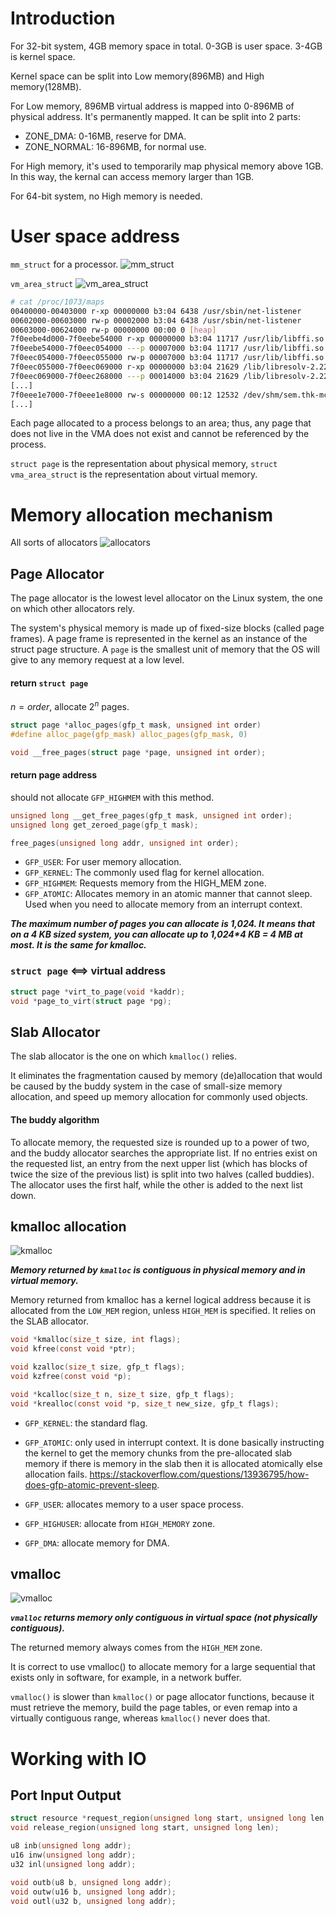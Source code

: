 # Introduction

For 32-bit system, 4GB memory space in total. 0-3GB is user space. 3-4GB is kernel space.

Kernel space can be split into Low memory(896MB) and High memory(128MB).

For Low memory, 896MB virtual address is mapped into 0-896MB of physical address. It's permanently mapped. It can be split into 2 parts:

* ZONE_DMA: 0-16MB, reserve for DMA.
* ZONE_NORMAL: 16-896MB, for normal use.

For High memory, it's used to temporarily map physical memory above 1GB. In this way, the kernal can access memory larger than 1GB.

For 64-bit system, no High memory is needed.

# User space address

`mm_struct` for a processor.
![mm_struct](images/mm.png)

`vm_area_struct`
![vm_area_struct](images/vma.png)

```bash
# cat /proc/1073/maps
00400000-00403000 r-xp 00000000 b3:04 6438 /usr/sbin/net-listener
00602000-00603000 rw-p 00002000 b3:04 6438 /usr/sbin/net-listener
00603000-00624000 rw-p 00000000 00:00 0 [heap]
7f0eebe4d000-7f0eebe54000 r-xp 00000000 b3:04 11717 /usr/lib/libffi.so.6.0.4
7f0eebe54000-7f0eec054000 ---p 00007000 b3:04 11717 /usr/lib/libffi.so.6.0.4
7f0eec054000-7f0eec055000 rw-p 00007000 b3:04 11717 /usr/lib/libffi.so.6.0.4
7f0eec055000-7f0eec069000 r-xp 00000000 b3:04 21629 /lib/libresolv-2.22.so
7f0eec069000-7f0eec268000 ---p 00014000 b3:04 21629 /lib/libresolv-2.22.so
[...]
7f0eee1e7000-7f0eee1e8000 rw-s 00000000 00:12 12532 /dev/shm/sem.thk-mcp-231016-sema
[...]
```

Each page allocated to a process belongs to an area; thus, any page that does not live in the VMA does not exist and cannot be referenced by the process.


`struct page` is the representation about physical memory, `struct vma_area_struct` is the representation about virtual memory.

# Memory allocation mechanism

All sorts of allocators
![allocators](images/mm_allocator.png)

## Page Allocator

The page allocator is the lowest level allocator on the Linux system, the one on which other allocators rely.

The system's physical memory is made up of fixed-size blocks (called page frames). A page frame is represented in the kernel as an instance of the struct page structure. A `page` is the smallest unit of memory that the OS will give to any memory request at a low level.


#### **return `struct page`**

$n=order$, allocate $2^n$ pages.

```c
struct page *alloc_pages(gfp_t mask, unsigned int order) 
#define alloc_page(gfp_mask) alloc_pages(gfp_mask, 0) 

void __free_pages(struct page *page, unsigned int order); 
```

#### **return page address**

should not allocate `GFP_HIGHMEM` with this method.

```c
unsigned long __get_free_pages(gfp_t mask, unsigned int order); 
unsigned long get_zeroed_page(gfp_t mask); 

free_pages(unsigned long addr, unsigned int order); 
```

* `GFP_USER`: For user memory allocation.
* `GFP_KERNEL`: The commonly used flag for kernel allocation.
* `GFP_HIGHMEM`: Requests memory from the HIGH_MEM zone.
* `GFP_ATOMIC`: Allocates memory in an atomic manner that cannot sleep. Used when you need to allocate memory from an interrupt context.

***The maximum number of pages you can allocate is 1,024. It means that on a 4 KB sized system, you can allocate up to 1,024\*4 KB = 4 MB at most. It is the same for kmalloc\.***

### `struct page` <==> virtual address

```c
struct page *virt_to_page(void *kaddr); 
void *page_to_virt(struct page *pg);
```

## Slab Allocator

The slab allocator is the one on which `kmalloc()` relies.

It eliminates the fragmentation caused by memory (de)allocation that would be caused by the buddy system in the case of small-size memory allocation, and speed up memory allocation for commonly used objects.

#### The buddy algorithm

To allocate memory, the requested size is rounded up to a power of two, and the buddy allocator searches the appropriate list. If no entries exist on the requested list, an entry from the next upper list (which has blocks of twice the size of the previous list) is split into two halves (called buddies). The allocator uses the first half, while the other is added to the next list down. 

## kmalloc allocation

![kmalloc](images/kmalloc.png)

***Memory returned by `kmalloc` is contiguous in physical memory and in virtual memory.***

Memory returned from kmalloc has a kernel logical address because it is allocated from the `LOW_MEM` region, unless `HIGH_MEM` is specified. It relies on the SLAB allocator.

```c
void *kmalloc(size_t size, int flags); 
void kfree(const void *ptr);

void kzalloc(size_t size, gfp_t flags); 
void kzfree(const void *p); 

void *kcalloc(size_t n, size_t size, gfp_t flags); 
void *krealloc(const void *p, size_t new_size, gfp_t flags); 
```

* `GFP_KERNEL`: the standard flag.
* `GFP_ATOMIC`: only used in interrupt context.
It is done basically instructing the kernel to get the memory chunks from the pre-allocated slab memory if there is memory in the slab then it is allocated atomically else allocation fails.
https://stackoverflow.com/questions/13936795/how-does-gfp-atomic-prevent-sleep.

* `GFP_USER`: allocates memory to a user space process.
* `GFP_HIGHUSER`: allocate from `HIGH_MEMORY` zone.
* `GFP_DMA`: allocate memory for DMA.


## vmalloc

![vmalloc](images/vmalloc.png)

***`vmalloc` returns memory only contiguous in virtual space (not physically contiguous).***

The returned memory always comes from the `HIGH_MEM` zone.

It is correct to use vmalloc() to allocate memory for a large sequential that exists only in software, for example, in a network buffer.

`vmalloc()` is slower than `kmalloc()` or page allocator functions, because it must retrieve the memory, build the page tables, or even remap into a virtually contiguous range, whereas `kmalloc()` never does that.

# Working with IO

## Port Input Output

```c
struct resource *request_region(unsigned long start, unsigned long len, char *name); 
void release_region(unsigned long start, unsigned long len); 

u8 inb(unsigned long addr);
u16 inw(unsigned long addr);
u32 inl(unsigned long addr);

void outb(u8 b, unsigned long addr);
void outw(u16 b, unsigned long addr);
void outl(u32 b, unsigned long addr); 
```

